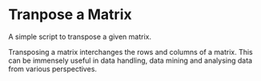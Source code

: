 # Tranpose a Matrix

A simple script to transpose a given matrix.

Transposing a matrix interchanges the rows and columns of a matrix.
This can be immensely useful in data handling, data mining and analysing data from various perspectives.


